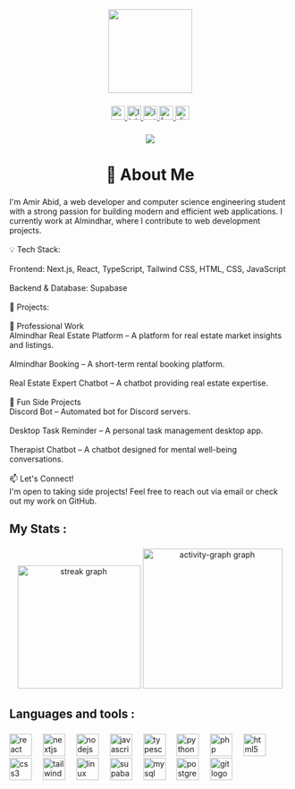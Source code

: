 <div align="center">
  <img height="150" src="https://media.giphy.com/media/cFdHXXm5GhJsc/giphy.gif?cid=790b7611yvppcvqdg386bb3y9pb37cdgwebz1c4oncg039hb&ep=v1_gifs_search&rid=giphy.gif&ct=g"  />
</div>

###

<div align="center" style="text-decoration:none">
  <a href="amirabid@gmail.com" target="_blank">
    <img src="https://img.shields.io/static/v1?message=Gmail&logo=gmail&label=&color=D14836&logoColor=white&labelColor=&style=for-the-badge" height="25" alt="gmail logo"  />
  </a>
  <a href="https://www.linkedin.com/in/amirabid/" target="_blank">
    <img src="https://img.shields.io/static/v1?message=LinkedIn&logo=linkedin&label=&color=0077B5&logoColor=white&labelColor=&style=for-the-badge" height="25" alt="linkedin logo"  />
  </a>
  <a href="https://www.instagram.com/amir___abid/" target="_blank">
    <img src="https://img.shields.io/static/v1?message=Instagram&logo=instagram&label=&color=E4405F&logoColor=white&labelColor=&style=for-the-badge" height="25" alt="instagram logo"  />
  </a>
  <a href="https://www.facebook.com/amiirabid/" target="_blank">
    <img src="https://img.shields.io/static/v1?message=Facebook&logo=facebook&label=&color=1877F2&logoColor=white&labelColor=&style=for-the-badge" height="25" alt="facebook logo"  />
  </a>
  <a href="https://discord.com/users/521374967007412229" target="_blank">
    <img src="https://img.shields.io/static/v1?message=Discord&logo=discord&label=&color=7289DA&logoColor=white&labelColor=&style=for-the-badge" height="25" alt="discord logo"  />
  </a>
</div>

###

<div align="center">
  <img src="https://visitor-badge.laobi.icu/badge?page_id=AmiirAbid.AmiirAbid&"  />
</div>

###

<h1 align="center">👋 About Me</h1>

###

<p align="left">I'm Amir Abid, a web developer and computer science engineering student with a strong passion for building modern and efficient web applications. I currently work at Almindhar, where I contribute to web development projects.<br><br>💡 Tech Stack:<br><br>Frontend: Next.js, React, TypeScript, Tailwind CSS, HTML, CSS, JavaScript<br><br>Backend & Database: Supabase<br><br>🚀 Projects:<br><br>🏢 Professional Work<br>Almindhar Real Estate Platform – A platform for real estate market insights and listings.<br><br>Almindhar Booking – A short-term rental booking platform.<br><br>Real Estate Expert Chatbot – A chatbot providing real estate expertise.<br><br>🎯 Fun Side Projects<br>Discord Bot – Automated bot for Discord servers.<br><br>Desktop Task Reminder – A personal task management desktop app.<br><br>Therapist Chatbot – A chatbot designed for mental well-being conversations.<br><br>📫 Let's Connect!<br>I'm open to taking side projects! Feel free to reach out via email or check out my work on GitHub.</p>

###

<h2 align="left">My Stats :</h2>

###

<div align="center">
  <img src="" height="220" alt="streak graph"  />
  <img src="https://github-readme-activity-graph.vercel.app/graph?username=AmiirAbid&theme=tokyo-night&area=true&hide_border=true&radius=8" height="250" alt="activity-graph graph"  />
</div>

###

<h2 align="left">Languages and tools :</h2>

###

<div align="left">
  <img src="https://skillicons.dev/icons?i=react" height="40" alt="react logo"  />
  <img width="12" />
  <img src="https://skillicons.dev/icons?i=nextjs" height="40" alt="nextjs logo"  />
  <img width="12" />
  <img src="https://skillicons.dev/icons?i=nodejs" height="40" alt="nodejs logo"  />
  <img width="12" />
  <img src="https://skillicons.dev/icons?i=js" height="40" alt="javascript logo"  />
  <img width="12" />
  <img src="https://skillicons.dev/icons?i=ts" height="40" alt="typescript logo"  />
  <img width="12" />
  <img src="https://skillicons.dev/icons?i=py" height="40" alt="python logo"  />
  <img width="12" />
  <img src="https://skillicons.dev/icons?i=php" height="40" alt="php logo"  />
  <img width="12" />
  <img src="https://skillicons.dev/icons?i=html" height="40" alt="html5 logo"  />
  <img width="12" />
  <img src="https://skillicons.dev/icons?i=css" height="40" alt="css3 logo"  />
  <img width="12" />
  <img src="https://skillicons.dev/icons?i=tailwind" height="40" alt="tailwindcss logo"  />
  <img width="12" />
  <img src="https://skillicons.dev/icons?i=linux" height="40" alt="linux logo"  />
  <img width="12" />
  <img src="https://skillicons.dev/icons?i=supabase" height="40" alt="supabase logo"  />
  <img width="12" />
  <img src="https://skillicons.dev/icons?i=mysql" height="40" alt="mysql logo"  />
  <img width="12" />
  <img src="https://skillicons.dev/icons?i=postgres" height="40" alt="postgresql logo"  />
  <img width="12" />
  <img src="https://skillicons.dev/icons?i=git" height="40" alt="git logo"  />
</div>

###
